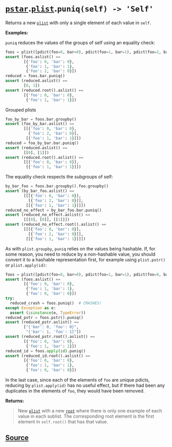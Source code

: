 # [`pstar`](./pstar.md).[`plist`](./pstar_plist.md).`puniq(self) -> 'Self'`

Returns a new [`plist`](./pstar_plist.md) with only a single element of each value in `self`.

**Examples:**

`puniq` reduces the values of the groups of self using an equality check:
```python
foos = plist([pdict(foo=0, bar=0), pdict(foo=1, bar=1), pdict(foo=2, bar=0)])
assert (foos.aslist() ==
        [{'foo': 0, 'bar': 0},
         {'foo': 1, 'bar': 1},
         {'foo': 2, 'bar': 0}])
reduced = foos.bar.puniq()
assert (reduced.aslist() ==
        [0, 1])
assert (reduced.root().aslist() ==
        [{'foo': 0, 'bar': 0},
         {'foo': 1, 'bar': 1}])
```

Grouped plists
```python
foo_by_bar = foos.bar.groupby()
assert (foo_by_bar.aslist() ==
        [[{'foo': 0, 'bar': 0},
          {'foo': 2, 'bar': 0}],
         [{'foo': 1, 'bar': 1}]])
reduced = foo_by_bar.bar.puniq()
assert (reduced.aslist() ==
        [[0], [1]])
assert (reduced.root().aslist() ==
        [[{'foo': 0, 'bar': 0}],
         [{'foo': 1, 'bar': 1}]])
```

The equality check respects the subgroups of self:
```python
by_bar_foo = foos.bar.groupby().foo.groupby()
assert (by_bar_foo.aslist() ==
        [[[{'foo': 0, 'bar': 0}],
          [{'foo': 2, 'bar': 0}]],
         [[{'foo': 1, 'bar': 1}]]])
reduced_no_effect = by_bar_foo.bar.puniq()
assert (reduced_no_effect.aslist() ==
        [[[0], [0]], [[1]]])
assert (reduced_no_effect.root().aslist() ==
        [[[{'foo': 0, 'bar': 0}],
          [{'foo': 2, 'bar': 0}]],
         [[{'foo': 1, 'bar': 1}]]])
```

As with `plist.groupby`, `puniq` relies on the values being hashable.
If, for some reason, you need to reduce by a non-hashable value, you should
convert it to a hashable representation first, for example using
`plist.pstr()` or `plist.apply(id)`:
```python
foos = plist([pdict(foo=0, bar=0), pdict(foo=1, bar=1), pdict(foo=0, bar=0)])
assert (foos.aslist() ==
        [{'foo': 0, 'bar': 0},
         {'foo': 1, 'bar': 1},
         {'foo': 0, 'bar': 0}])
try:
  reduced_crash = foos.puniq()  # CRASHES!
except Exception as e:
  assert (isinstance(e, TypeError))
reduced_pstr = foos.pstr().puniq()
assert (reduced_pstr.aslist() ==
        ["{'bar': 0, 'foo': 0}",
         "{'bar': 1, 'foo': 1}"])
assert (reduced_pstr.root().aslist() ==
        [{'foo': 0, 'bar': 0},
         {'foo': 1, 'bar': 1}])
reduced_id = foos.apply(id).puniq()
assert (reduced_id.root().aslist() ==
        [{'foo': 0, 'bar': 0},
         {'foo': 1, 'bar': 1},
         {'foo': 0, 'bar': 0}])
```
In the last case, since each of the elements of `foo` are unique pdicts,
reducing by `plist.apply(id)` has no useful effect, but if there had been
any duplicates in the elements of `foo`, they would have been removed.

**Returns:**

>    New [`plist`](./pstar_plist.md) with a new [`root`](./pstar_plist_root.md) where there is only one example of each value
>    in each sublist. The corresponding root element is the first element in
>    `self.root()` that has that value.



## [Source](../pstar/pstar.py#L4967-L5076)
